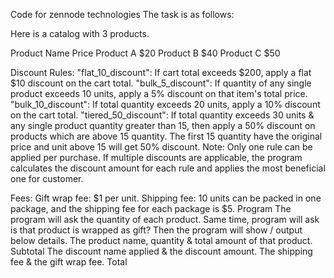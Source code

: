 Code for zennode technologies
The task is as follows:

Here is a catalog with 3 products.

Product Name	Price
Product A	$20
Product B	$40
Product C	$50

Discount Rules:
"flat_10_discount": If cart total exceeds $200, apply a flat $10 discount on the cart total.
"bulk_5_discount": If quantity of any single product exceeds 10 units, apply a 5% discount on that item's total price.
"bulk_10_discount": If total quantity exceeds 20 units, apply a 10% discount on the cart total.
"tiered_50_discount": If total quantity exceeds 30 units & any single product quantity greater than 15, then apply a 50% discount on products which are above  15 quantity. The first 15 quantity have the original price and unit above 15 will get 50% discount.
Note: Only one rule can be applied per purchase. If multiple discounts are applicable, the program calculates the discount amount for each rule and applies the most beneficial one for customer.

Fees:
Gift wrap fee: $1 per unit.
Shipping fee: 10 units can be packed in one package, and the shipping fee for each package is $5.
Program
The program will ask the quantity of each product. Same time, program will ask is that product is wrapped as gift?
Then the program will show / output below details.
The product name, quantity & total amount of that product.
Subtotal
The discount name applied & the discount amount.
The shipping fee & the gift wrap fee.
Total
